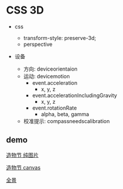 # CSS 3D

- css

  - transform-style: preserve-3d;
  - perspective

- 设备
  - 方向: deviceorientaion
  - 运动: devicemotion
    - event.acceleration
      - x, y, z
    - event.accelerationIncludingGravity
      - x, y, z
    - event.rotationRate
      - alpha, beta, gamma
  - 校准提示: compassneedscalibration

## demo

[造物节 纯图片](./creation_festival/index.html)

[造物节 canvas](./practice/index.html)

[全景](./panorama/index.html)
